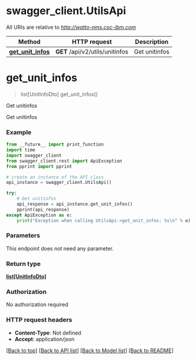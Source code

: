# swagger_client.UtilsApi

All URIs are relative to *http://watto-nms.coc-ibm.com*

Method | HTTP request | Description
------------- | ------------- | -------------
[**get_unit_infos**](UtilsApi.md#get_unit_infos) | **GET** /api/v2/utils/unitinfos | Get unitinfos

# **get_unit_infos**
> list[UnitInfoDto] get_unit_infos()

Get unitinfos

Get unitinfos

### Example
```python
from __future__ import print_function
import time
import swagger_client
from swagger_client.rest import ApiException
from pprint import pprint

# create an instance of the API class
api_instance = swagger_client.UtilsApi()

try:
    # Get unitinfos
    api_response = api_instance.get_unit_infos()
    pprint(api_response)
except ApiException as e:
    print("Exception when calling UtilsApi->get_unit_infos: %s\n" % e)
```

### Parameters
This endpoint does not need any parameter.

### Return type

[**list[UnitInfoDto]**](UnitInfoDto.md)

### Authorization

No authorization required

### HTTP request headers

 - **Content-Type**: Not defined
 - **Accept**: application/json

[[Back to top]](#) [[Back to API list]](../README.md#documentation-for-api-endpoints) [[Back to Model list]](../README.md#documentation-for-models) [[Back to README]](../README.md)

